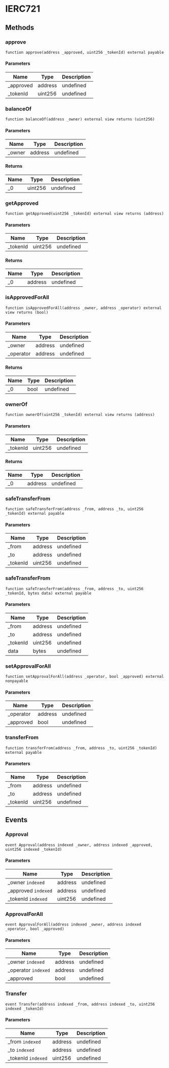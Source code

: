 # IERC721









## Methods

### approve

```solidity
function approve(address _approved, uint256 _tokenId) external payable
```





#### Parameters

| Name | Type | Description |
|---|---|---|
| _approved | address | undefined |
| _tokenId | uint256 | undefined |

### balanceOf

```solidity
function balanceOf(address _owner) external view returns (uint256)
```





#### Parameters

| Name | Type | Description |
|---|---|---|
| _owner | address | undefined |

#### Returns

| Name | Type | Description |
|---|---|---|
| _0 | uint256 | undefined |

### getApproved

```solidity
function getApproved(uint256 _tokenId) external view returns (address)
```





#### Parameters

| Name | Type | Description |
|---|---|---|
| _tokenId | uint256 | undefined |

#### Returns

| Name | Type | Description |
|---|---|---|
| _0 | address | undefined |

### isApprovedForAll

```solidity
function isApprovedForAll(address _owner, address _operator) external view returns (bool)
```





#### Parameters

| Name | Type | Description |
|---|---|---|
| _owner | address | undefined |
| _operator | address | undefined |

#### Returns

| Name | Type | Description |
|---|---|---|
| _0 | bool | undefined |

### ownerOf

```solidity
function ownerOf(uint256 _tokenId) external view returns (address)
```





#### Parameters

| Name | Type | Description |
|---|---|---|
| _tokenId | uint256 | undefined |

#### Returns

| Name | Type | Description |
|---|---|---|
| _0 | address | undefined |

### safeTransferFrom

```solidity
function safeTransferFrom(address _from, address _to, uint256 _tokenId) external payable
```





#### Parameters

| Name | Type | Description |
|---|---|---|
| _from | address | undefined |
| _to | address | undefined |
| _tokenId | uint256 | undefined |

### safeTransferFrom

```solidity
function safeTransferFrom(address _from, address _to, uint256 _tokenId, bytes data) external payable
```





#### Parameters

| Name | Type | Description |
|---|---|---|
| _from | address | undefined |
| _to | address | undefined |
| _tokenId | uint256 | undefined |
| data | bytes | undefined |

### setApprovalForAll

```solidity
function setApprovalForAll(address _operator, bool _approved) external nonpayable
```





#### Parameters

| Name | Type | Description |
|---|---|---|
| _operator | address | undefined |
| _approved | bool | undefined |

### transferFrom

```solidity
function transferFrom(address _from, address _to, uint256 _tokenId) external payable
```





#### Parameters

| Name | Type | Description |
|---|---|---|
| _from | address | undefined |
| _to | address | undefined |
| _tokenId | uint256 | undefined |



## Events

### Approval

```solidity
event Approval(address indexed _owner, address indexed _approved, uint256 indexed _tokenId)
```





#### Parameters

| Name | Type | Description |
|---|---|---|
| _owner `indexed` | address | undefined |
| _approved `indexed` | address | undefined |
| _tokenId `indexed` | uint256 | undefined |

### ApprovalForAll

```solidity
event ApprovalForAll(address indexed _owner, address indexed _operator, bool _approved)
```





#### Parameters

| Name | Type | Description |
|---|---|---|
| _owner `indexed` | address | undefined |
| _operator `indexed` | address | undefined |
| _approved  | bool | undefined |

### Transfer

```solidity
event Transfer(address indexed _from, address indexed _to, uint256 indexed _tokenId)
```





#### Parameters

| Name | Type | Description |
|---|---|---|
| _from `indexed` | address | undefined |
| _to `indexed` | address | undefined |
| _tokenId `indexed` | uint256 | undefined |



